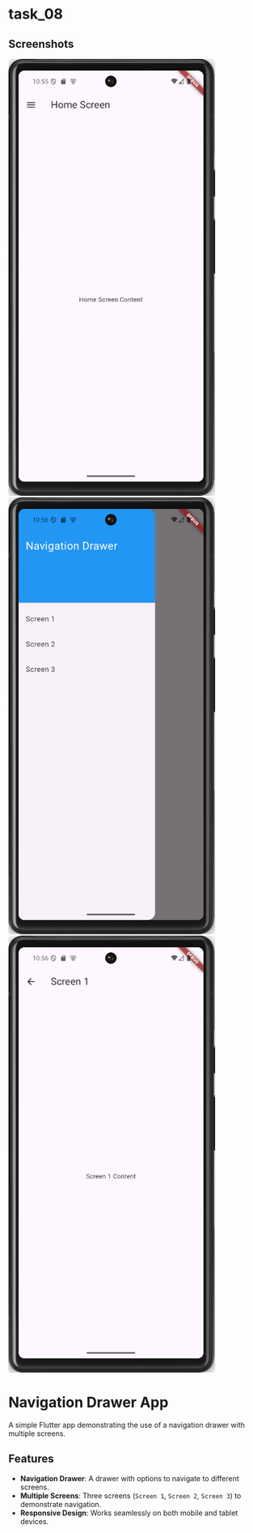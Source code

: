# task_08

## Screenshots

![App Screenshot](images/img1.png) 
![App Screenshot](images/img2.png) 
![App Screenshot](images/img3.png) 

# Navigation Drawer App

A simple Flutter app demonstrating the use of a navigation drawer with multiple screens.

## Features

- **Navigation Drawer**: A drawer with options to navigate to different screens.
- **Multiple Screens**: Three screens (`Screen 1`, `Screen 2`, `Screen 3`) to demonstrate navigation.
- **Responsive Design**: Works seamlessly on both mobile and tablet devices.

